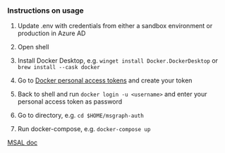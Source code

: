 ### Instructions on usage

1. Update .env with credentials from either a sandbox environment or production in Azure AD

2. Open shell

3. Install Docker Desktop, e.g. `winget install Docker.DockerDesktop` or `brew install --cask docker`

4. Go to [Docker personal access tokens](https://app.docker.com/settings/personal-access-tokens) and create your token

5. Back to shell and run `docker login -u <username>` and enter your personal access token as password

6. Go to directory, e.g. `cd $HOME/msgraph-auth`

7. Run docker-compose, e.g. `docker-compose up`

[MSAL doc](https://learn.microsoft.com/en-us/python/api/msal/msal.application.clientapplication?view=msal-py-latest)